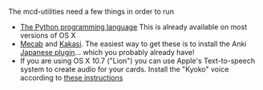 The mcd-utilities need a few things in order to run

  * [The Python programming language](http://www.python.org) This is already available on most versions of OS X
  * [Mecab](http://code.google.com/p/mecab/) and [Kakasi](http://kakasi.namazu.org/).  The easiest way to get these is to install the Anki [Japanese plugin](http://ankisrs.net/docs/JapaneseSupport.html#Installing_the_plugin)... which you probably already have!
  * If you are using OS X 10.7 ("Lion") you can use Apple's Text-to-speech system to create audio for your cards.  Install the "Kyoko" voice according to [these instructions](http://www.tuaw.com/2011/07/24/os-x-lion-introduces-new-multilingual-high-quality-text-to-spe/)